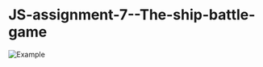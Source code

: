 # JS-assignment-7--The-ship-battle-game
![Example](https://github.com/liti1731/Images/blob/master/js-assignement7.png)
